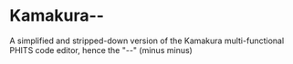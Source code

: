 # Kamakura--
A simplified and stripped-down version of the Kamakura multi-functional PHITS code editor, hence the "--" (minus minus)
